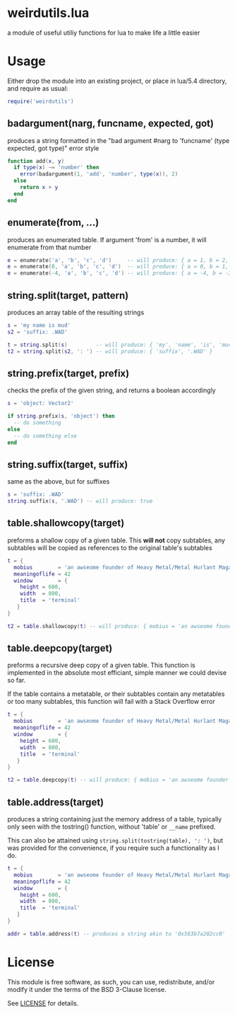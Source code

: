 # weirdutils.lua
a module of useful utiliy functions for lua to make life a little easier

# Usage

Either drop the module into an existing project, or place in lua/5.4 directory, and require as usual:

```lua
require('weirdutils')
```

## badargument(narg, funcname, expected, got)
produces a string formatted in the "bad argument #narg to 'funcname' (type expected, got type)" error style

```lua
function add(x, y)
  if type(x) ~= 'number' then
    error(badargument(1, 'add', 'number', type(x)), 2)
  else
    return x + y
  end
end
```

## enumerate(from, ...)
produces an enumerated table. If argument 'from' is a number, it will enumerate from that number

```lua
e = enumerate('a', 'b', 'c', 'd')     -- will produce: { a = 1, b = 2, c = 3, d = 4 }
e = enumerate(0, 'a', 'b', 'c', 'd')  -- will produce: { a = 0, b = 1, c = 2, d = 3 }
e = enumerate(-4, 'a', 'b', 'c', 'd') -- will produce: { a = -4, b = -3, c = -2, d = -1 }
```

## string.split(target, pattern)
produces an array table of the resulting strings

```lua
s = 'my name is mud'
s2 = 'suffix: .WAD'

t = string.split(s)         -- will produce: { 'my', 'name', 'is', 'mud' }
t2 = string.split(s2, ': ') -- will produce: { 'suffix', '.WAD' }
```

## string.prefix(target, prefix)
checks the prefix of the given string, and returns a boolean accordingly

```lua
s = 'object: Vector2'

if string.prefix(s, 'object') then
  -- do something
else
  -- do something else
end
```

## string.suffix(target, suffix)
same as the above, but for suffixes

```lua
s = 'suffix: .WAD'
string.suffix(s, '.WAD') -- will produce: true
```

## table.shallowcopy(target)
preforms a shallow copy of a given table. This **will not** copy subtables, any subtables will be copied as references to the original table's subtables

```lua
t = { 
  mobius        = 'an awseome founder of Heavy Metal/Metal Hurlant Magazine!',
  meaningoflife = 42
  window        = { 
    height = 600,
    width  = 800,
    title  = 'terminal'
   }
}

t2 = table.shallowcopy(t) -- will produce: { mobius = 'an awseome founder of Heavy Metal/Metal Hurlant Magazine!', meaningoflife = 42, window = t.window }
```

## table.deepcopy(target)
preforms a recursive deep copy of a given table. This function is implemented in the absolute most efficiant, simple manner we could devise so far.

If the table contains a metatable, or their subtables contain any metatables or too many subtables, this function will fail with a Stack Overflow error
```lua
t = { 
  mobius        = 'an awseome founder of Heavy Metal/Metal Hurlant Magazine!',
  meaningoflife = 42
  window        = { 
    height = 600,
    width  = 800,
    title  = 'terminal'
   }
}

t2 = table.deepcopy(t) -- will produce: { mobius = 'an awseome founder of Heavy Metal/Metal Hurlant Magazine!', meaningoflife = 42, window = { height = 600, width = 800, title = 'terminal } }
```

## table.address(target)
produces a string containing just the memory address of a table, typically only seen with the tostring() function, without 'table' or `__name` prefixed.

This can also be attained using `string.split(tostring(table), ': ')`, but was provided for the convenience, if you require such a functionality as I do.

```lua
t = { 
  mobius        = 'an awseome founder of Heavy Metal/Metal Hurlant Magazine!',
  meaningoflife = 42
  window        = { 
    height = 600,
    width  = 800,
    title  = 'terminal'
   }
}

addr = table.address(t) -- produces a string akin to '0x563b7a202cc0'
```
# License

This module is free software, as such, you can use, redistribute, and/or modify it under the terms of the BSD 3-Clause license. 

See [LICENSE](https://github.com/ImpishDeathTech/weirdutils/blob/master/LICENSE) for details.
